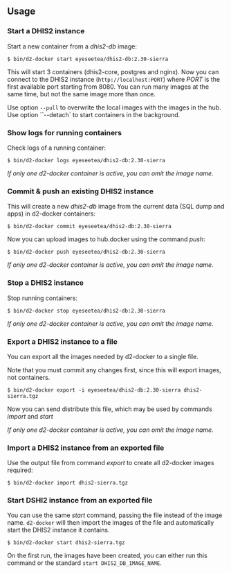 ## Usage

### Start a DHIS2 instance

Start a new container from a _dhis2-db_ image:

```
$ bin/d2-docker start eyeseetea/dhis2-db:2.30-sierra
```

This will start 3 containers (dhis2-core, postgres and nginx). Now you can connect to the DHIS2 instance (`http://localhost:PORT`) where _PORT_ is the first available port starting from 8080. You can run many images at the same time, but not the same image more than once.

Use option `--pull` to overwrite the local images with the images in the hub. Use option ``--detach` to start containers in the background.

### Show logs for running containers

Check logs of a running container:

```
$ bin/d2-docker logs eyeseetea/dhis2-db:2.30-sierra
```

_If only one d2-docker container is active, you can omit the image name._

### Commit & push an existing DHIS2 instance

This will create a new _dhis2-db_ image from the current data (SQL dump and apps) in d2-docker containers:

```
$ bin/d2-docker commit eyeseetea/dhis2-db:2.30-sierra
```

Now you can upload images to hub.docker using the command _push_:

```
$ bin/d2-docker push eyeseetea/dhis2-db:2.30-sierra
```

_If only one d2-docker container is active, you can omit the image name._

### Stop a DHIS2 instance

Stop running containers:

```
$ bin/d2-docker stop eyeseetea/dhis2-db:2.30-sierra
```

_If only one d2-docker container is active, you can omit the image name._

### Export a DHIS2 instance to a file

You can export all the images needed by d2-docker to a single file.

Note that you must commit any changes first, since this will export images, not containers.

```
$ bin/d2-docker export -i eyeseetea/dhis2-db:2.30-sierra dhis2-sierra.tgz
```

Now you can send distribute this file, which may be used by commands _import_ and _start_

_If only one d2-docker container is active, you can omit the image name._

### Import a DHIS2 instance from an exported file

Use the output file from command _export_ to create all d2-docker images required:

```
$ bin/d2-docker import dhis2-sierra.tgz
```

### Start DSHI2 instance from an exported file

You can use the same _start_ command, passing the file instead of the image name. `d2-docker` will then import the images of the file and automatically start the DHIS2 instance it contains.

```
$ bin/d2-docker start dhis2-sierra.tgz
```

On the first run, the images have been created, you can either run this command or the standard `start DHIS2_DB_IMAGE_NAME`.
